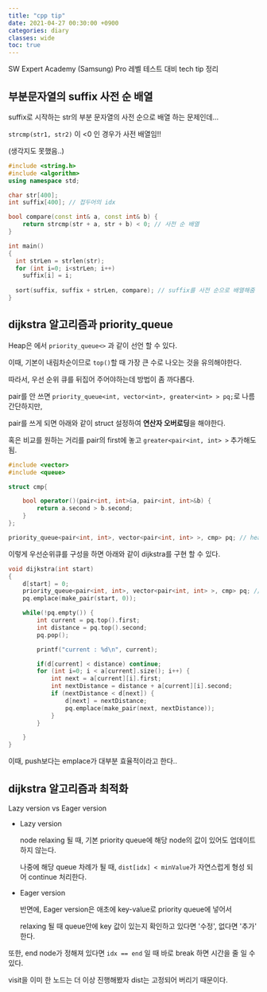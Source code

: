 ```yaml
---
title: "cpp tip"
date: 2021-04-27 00:30:00 +0900
categories: diary
classes: wide
toc: true
---
```

SW Expert Academy (Samsung) Pro 레벨 테스트 대비
tech tip 정리

## 부분문자열의 suffix 사전 순 배열

suffix로 시작하는 str의 부분 문자열의 사전 순으로 배열 하는 문제인데...

`strcmp(str1, str2)` 이 <0 인 경우가 사전 배열임!!

(생각지도 못했음..)

```cpp
#include <string.h>
#include <algorithm>
using namespace std;

char str[400];
int suffix[400]; // 접두어의 idx

bool compare(const int& a, const int& b) {
    return strcmp(str + a, str + b) < 0; // 사전 순 배열
}

int main()
{
  int strLen = strlen(str);
  for (int i=0; i<strLen; i++)
    suffix[i] = i;
    
  sort(suffix, suffix + strLen, compare); // suffix를 사전 순으로 배열해줌
}
```

## dijkstra 알고리즘과 priority_queue

Heap은 <queue>에서 `priority_queue<>` 과 같이 선언 할 수 있다.
    
이때, 기본이 내림차순이므로 `top()`할 때 가장 큰 수로 나오는 것을 유의해야한다.

따라서, 우선 순위 큐를 뒤집어 주어야하는데 방법이 좀 까다롭다.

pair를 안 쓰면 `priority_queue<int, vector<int>, greater<int> > pq;`로 나름 간단하지만,

pair를 쓰게 되면 아래와 같이 struct 설정하여 **연산자 오버로딩**을 해야한다.

혹은 비교를 원하는 거리를 pair의 first에 놓고 `greater<pair<int, int> >` 추가해도 됨.

```cpp
#include <vector>
#include <queue>

struct cmp{

    bool operator()(pair<int, int>&a, pair<int, int>&b) {
        return a.second > b.second;
    }
};

priority_queue<pair<int, int>, vector<pair<int, int> >, cmp> pq; // heap
```

이렇게 우선순위큐를 구성을 하면 아래와 같이 dijkstra를 구현 할 수 있다.

```cpp
void dijkstra(int start)
{
    d[start] = 0;
    priority_queue<pair<int, int>, vector<pair<int, int> >, cmp> pq; // heap
    pq.emplace(make_pair(start, 0));

    while(!pq.empty()) {
        int current = pq.top().first;
        int distance = pq.top().second;
        pq.pop();

        printf("current : %d\n", current);

        if(d[current] < distance) continue;
        for (int i=0; i < a[current].size(); i++) {
            int next = a[current][i].first;
            int nextDistance = distance + a[current][i].second;
            if (nextDistance < d[next]) {
                d[next] = nextDistance;
                pq.emplace(make_pair(next, nextDistance));
            }
        }

    }
}
```
이때, push보다는 emplace가 대부분 효율적이라고 한다..


## dijkstra 알고리즘과 최적화

Lazy version vs Eager version

* Lazy version

    node relaxing 될 때, 기본 priority queue에 해당 node의 값이 있어도 업데이트 하지 않는다.

    나중에 해당 queue 차례가 될 때, `dist[idx] < minValue`가 자연스럽게 형성 되어 continue 처리한다.

* Eager version

    반면에, Eager version은 애초에 key-value로 priority queue에 넣어서

    relaxing 될 때 queue안에 key 값이 있는지 확인하고 있다면 '수정', 없다면 '추가' 한다.

또한, end node가 정해져 있다면 `idx == end` 일 때 바로 break 하면 시간을 줄 일 수 있다.

visit을 이미 한 노드는 더 이상 진행해봤자 dist는 고정되어 버리기 때문이다.
